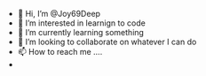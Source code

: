 - 👋 Hi, I’m @Joy69Deep
- 👀 I’m interested in learnign to code
- 🌱 I’m currently learning something
- 💞️ I’m looking to collaborate on whatever I can do 
- 📫 How to reach me ....
- 

<!---
Joy69Deep/Joy69Deep is a ✨ special ✨ repository because its `README.md` (this file) appears on your GitHub profile.
You can click the Preview link to take a look at your changes.
--->
